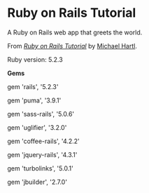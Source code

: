 # Ruby on Rails Tutorial

A Ruby on Rails web app that greets the world.

From [*Ruby on Rails Tutorial*](https://www.railstutorial.org/)
by [Michael Hartl](https://www.michaelhartl.com/).

Ruby version: 5.2.3

__Gems__

gem 'rails',        '5.2.3'

gem 'puma',         '3.9.1'

gem 'sass-rails',   '5.0.6'

gem 'uglifier',     '3.2.0'

gem 'coffee-rails', '4.2.2'

gem 'jquery-rails', '4.3.1'

gem 'turbolinks',   '5.0.1'

gem 'jbuilder',     '2.7.0'
